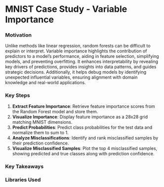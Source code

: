 # MNIST Case Study - Variable Importance

### Motivation

Unlike methods like linear regression, random forests can be difficult to explain or interpret. Variable importance highlights the contribution of predictors to a model’s performance, aiding in feature selection, simplifying models, and preventing overfitting. It enhances interpretability by revealing key drivers of predictions, provides insights into data patterns, and guides strategic decisions. Additionally, it helps debug models by identifying unexpected influential variables, ensuring alignment with domain knowledge and real-world applications.

### Key Steps

1. **Extract Feature Importance**: Retrieve feature importance scores from the Random Forest model and store them.
2. **Visualize Importance**: Display feature importance as a 28x28 grid matching MNIST dimensions.
3. **Predict Probabilities**: Predict class probabilities for the test data and normalize them to sum to 1.
4. **Analyze Misclassifications**: Identify and rank misclassified samples by their prediction confidence.
5. **Visualize Misclassified Samples**: Plot the top 4 misclassified samples, showing predicted and true classes along with prediction confidence.

### Key Takeaways



### Libraries Used


